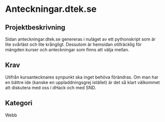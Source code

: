 # Anteckningar.dtek.se

## Projektbeskrivning

Sidan anteckningar.dtek.se genereras i nuläget av ett pythonskript som
är lite svårläst och lite krångligt. Dessutom är hemsidan otillräcklig
för mängden kurser och anteckningar som finns att välja mellan.

## Krav

Utifrån kursantecknares synpunkt ska inget behöva förändras. Om man
har en bättre ide (kanske en uppladdningsgrej istället) är det så
klart välkommet att diskutera med oss i dHack och med SND.

## Kategori

Webb
